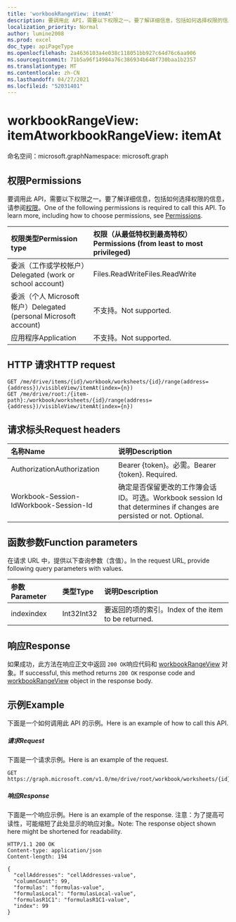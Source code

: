 ```yaml
---
title: 'workbookRangeView: itemAt'
description: 要调用此 API，需要以下权限之一。要了解详细信息，包括如何选择权限的信息，请参阅权限。
localization_priority: Normal
author: lumine2008
ms.prod: excel
doc_type: apiPageType
ms.openlocfilehash: 2a4636103a4e038c118051bb927c64d76c6aa906
ms.sourcegitcommit: 71b5a96f14984a76c386934b648f730baa1b2357
ms.translationtype: MT
ms.contentlocale: zh-CN
ms.lasthandoff: 04/27/2021
ms.locfileid: "52031401"
---
```

# <a name="workbookrangeview-itemat"></a><span data-ttu-id="a6b60-104">workbookRangeView: itemAt</span><span class="sxs-lookup"><span data-stu-id="a6b60-104">workbookRangeView: itemAt</span></span>

<span data-ttu-id="a6b60-105">命名空间：microsoft.graph</span><span class="sxs-lookup"><span data-stu-id="a6b60-105">Namespace: microsoft.graph</span></span>


## <a name="permissions"></a><span data-ttu-id="a6b60-106">权限</span><span class="sxs-lookup"><span data-stu-id="a6b60-106">Permissions</span></span>
<span data-ttu-id="a6b60-p102">要调用此 API，需要以下权限之一。要了解详细信息，包括如何选择权限的信息，请参阅[权限](/graph/permissions-reference)。</span><span class="sxs-lookup"><span data-stu-id="a6b60-p102">One of the following permissions is required to call this API. To learn more, including how to choose permissions, see [Permissions](/graph/permissions-reference).</span></span>

|<span data-ttu-id="a6b60-109">权限类型</span><span class="sxs-lookup"><span data-stu-id="a6b60-109">Permission type</span></span>      | <span data-ttu-id="a6b60-110">权限（从最低特权到最高特权）</span><span class="sxs-lookup"><span data-stu-id="a6b60-110">Permissions (from least to most privileged)</span></span>              |
|:--------------------|:---------------------------------------------------------|
|<span data-ttu-id="a6b60-111">委派（工作或学校帐户）</span><span class="sxs-lookup"><span data-stu-id="a6b60-111">Delegated (work or school account)</span></span> | <span data-ttu-id="a6b60-112">Files.ReadWrite</span><span class="sxs-lookup"><span data-stu-id="a6b60-112">Files.ReadWrite</span></span> |
|<span data-ttu-id="a6b60-113">委派（个人 Microsoft 帐户）</span><span class="sxs-lookup"><span data-stu-id="a6b60-113">Delegated (personal Microsoft account)</span></span> | <span data-ttu-id="a6b60-114">不支持。</span><span class="sxs-lookup"><span data-stu-id="a6b60-114">Not supported.</span></span>    |
|<span data-ttu-id="a6b60-115">应用程序</span><span class="sxs-lookup"><span data-stu-id="a6b60-115">Application</span></span> | <span data-ttu-id="a6b60-116">不支持。</span><span class="sxs-lookup"><span data-stu-id="a6b60-116">Not supported.</span></span> |

## <a name="http-request"></a><span data-ttu-id="a6b60-117">HTTP 请求</span><span class="sxs-lookup"><span data-stu-id="a6b60-117">HTTP request</span></span>
<!-- { "blockType": "ignored" } -->
```http
GET /me/drive/items/{id}/workbook/worksheets/{id}/range(address={address})/visibleView/itemAt(index={n})
GET /me/drive/root:/{item-path}:/workbook/worksheets/{id}/range(address={address})/visibleView/itemAt(index={n})

```
## <a name="request-headers"></a><span data-ttu-id="a6b60-118">请求标头</span><span class="sxs-lookup"><span data-stu-id="a6b60-118">Request headers</span></span>
| <span data-ttu-id="a6b60-119">名称</span><span class="sxs-lookup"><span data-stu-id="a6b60-119">Name</span></span>       | <span data-ttu-id="a6b60-120">说明</span><span class="sxs-lookup"><span data-stu-id="a6b60-120">Description</span></span>|
|:---------------|:----------|
| <span data-ttu-id="a6b60-121">Authorization</span><span class="sxs-lookup"><span data-stu-id="a6b60-121">Authorization</span></span>  | <span data-ttu-id="a6b60-p103">Bearer {token}。必需。</span><span class="sxs-lookup"><span data-stu-id="a6b60-p103">Bearer {token}. Required.</span></span> |
| <span data-ttu-id="a6b60-124">Workbook-Session-Id</span><span class="sxs-lookup"><span data-stu-id="a6b60-124">Workbook-Session-Id</span></span>  | <span data-ttu-id="a6b60-p104">确定是否保留更改的工作簿会话 ID。可选。</span><span class="sxs-lookup"><span data-stu-id="a6b60-p104">Workbook session Id that determines if changes are persisted or not. Optional.</span></span>|

## <a name="function-parameters"></a><span data-ttu-id="a6b60-127">函数参数</span><span class="sxs-lookup"><span data-stu-id="a6b60-127">Function parameters</span></span>
<span data-ttu-id="a6b60-128">在请求 URL 中，提供以下查询参数（含值）。</span><span class="sxs-lookup"><span data-stu-id="a6b60-128">In the request URL, provide following query parameters with values.</span></span>

| <span data-ttu-id="a6b60-129">参数</span><span class="sxs-lookup"><span data-stu-id="a6b60-129">Parameter</span></span>    | <span data-ttu-id="a6b60-130">类型</span><span class="sxs-lookup"><span data-stu-id="a6b60-130">Type</span></span>   |<span data-ttu-id="a6b60-131">说明</span><span class="sxs-lookup"><span data-stu-id="a6b60-131">Description</span></span>|
|:---------------|:--------|:----------|
|<span data-ttu-id="a6b60-132">index</span><span class="sxs-lookup"><span data-stu-id="a6b60-132">index</span></span>|<span data-ttu-id="a6b60-133">Int32</span><span class="sxs-lookup"><span data-stu-id="a6b60-133">Int32</span></span>|<span data-ttu-id="a6b60-134">要返回的项的索引。</span><span class="sxs-lookup"><span data-stu-id="a6b60-134">Index of the item to be returned.</span></span>|

## <a name="response"></a><span data-ttu-id="a6b60-135">响应</span><span class="sxs-lookup"><span data-stu-id="a6b60-135">Response</span></span>

<span data-ttu-id="a6b60-136">如果成功，此方法在响应正文中返回 `200 OK`响应代码和 [workbookRangeView](../resources/workbookrangeview.md) 对象。</span><span class="sxs-lookup"><span data-stu-id="a6b60-136">If successful, this method returns `200 OK` response code and [workbookRangeView](../resources/workbookrangeview.md) object in the response body.</span></span>

## <a name="example"></a><span data-ttu-id="a6b60-137">示例</span><span class="sxs-lookup"><span data-stu-id="a6b60-137">Example</span></span>
<span data-ttu-id="a6b60-138">下面是一个如何调用此 API 的示例。</span><span class="sxs-lookup"><span data-stu-id="a6b60-138">Here is an example of how to call this API.</span></span>
##### <a name="request"></a><span data-ttu-id="a6b60-139">请求</span><span class="sxs-lookup"><span data-stu-id="a6b60-139">Request</span></span>
<span data-ttu-id="a6b60-140">下面是一个请求示例。</span><span class="sxs-lookup"><span data-stu-id="a6b60-140">Here is an example of the request.</span></span>
<!--{
  "blockType": "request",
  "isComposable": true,
  "name": "workbookrangeview_itemat"
}-->
```http
GET https://graph.microsoft.com/v1.0/me/drive/root/workbook/worksheets/{id}/range(address='A1:Z10')/visibleView/itemAt(index=0)

```

##### <a name="response"></a><span data-ttu-id="a6b60-141">响应</span><span class="sxs-lookup"><span data-stu-id="a6b60-141">Response</span></span>
<span data-ttu-id="a6b60-142">下面是一个响应示例。</span><span class="sxs-lookup"><span data-stu-id="a6b60-142">Here is an example of the response.</span></span> <span data-ttu-id="a6b60-143">注意：为了提高可读性，可能缩短了此处显示的响应对象。</span><span class="sxs-lookup"><span data-stu-id="a6b60-143">Note: The response object shown here might be shortened for readability.</span></span>
<!-- {
  "blockType": "response",
  "truncated": true,
  "@odata.type": "microsoft.graph.workbookRangeView"
} -->
```http
HTTP/1.1 200 OK
Content-type: application/json
Content-length: 194

{
  "cellAddresses": "cellAddresses-value",
  "columnCount": 99,
  "formulas": "formulas-value",
  "formulasLocal": "formulasLocal-value",
  "formulasR1C1": "formulasR1C1-value",
  "index": 99
}
```

